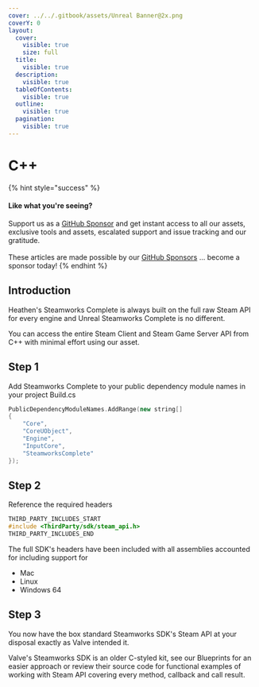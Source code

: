 ```yaml
---
cover: ../../.gitbook/assets/Unreal Banner@2x.png
coverY: 0
layout:
  cover:
    visible: true
    size: full
  title:
    visible: true
  description:
    visible: true
  tableOfContents:
    visible: true
  outline:
    visible: true
  pagination:
    visible: true
---
```


# C++

{% hint style="success" %}
#### Like what you're seeing?

Support us as a [GitHub Sponsor](../../become-a-sponsor/) and get instant access to all our assets, exclusive tools and assets, escalated support and issue tracking and our gratitude.\
\
These articles are made possible by our [GitHub Sponsors](../../become-a-sponsor/) ... become a sponsor today!
{% endhint %}

## Introduction

Heathen's Steamworks Complete is always built on the full raw Steam API for every engine and Unreal Steamworks Complete is no different.

You can access the entire Steam Client and Steam Game Server API from C++ with minimal effort using our asset.

## Step 1

Add Steamworks Complete to your public dependency module names in your project Build.cs

```cpp
PublicDependencyModuleNames.AddRange(new string[] 
{ 
    "Core", 
    "CoreUObject", 
    "Engine", 
    "InputCore", 
    "SteamworksComplete" 
});
```

## Step 2

Reference the required headers

```cpp
THIRD_PARTY_INCLUDES_START
#include <ThirdParty/sdk/steam_api.h>
THIRD_PARTY_INCLUDES_END
```

The full SDK's headers have been included with all assemblies accounted for including support for&#x20;

* Mac
* Linux
* Windows 64

## Step 3

You now have the box standard Steamworks SDK's Steam API at your disposal exactly as Valve intended it.&#x20;

Valve's Steamworks SDK is an older C-styled kit, see our Blueprints for an easier approach or review their source code for functional examples of working with Steam API covering every method, callback and call result.
